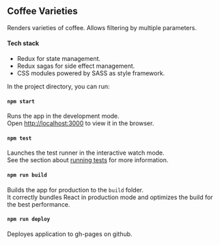 ## Coffee Varieties

Renders varieties of coffee. Allows filtering by multiple parameters.

#### Tech stack

- Redux for state management.
- Redux sagas for side effect management.
- CSS modules powered by SASS as style framework.

In the project directory, you can run:

#### `npm start`

Runs the app in the development mode.<br>
Open [http://localhost:3000](http://localhost:3000) to view it in the browser.

#### `npm test`

Launches the test runner in the interactive watch mode.<br>
See the section about [running tests](https://facebook.github.io/create-react-app/docs/running-tests) for more information.

#### `npm run build`

Builds the app for production to the `build` folder.<br>
It correctly bundles React in production mode and optimizes the build for the best performance.

#### `npm run deploy`

Deployes application to gh-pages on github.

